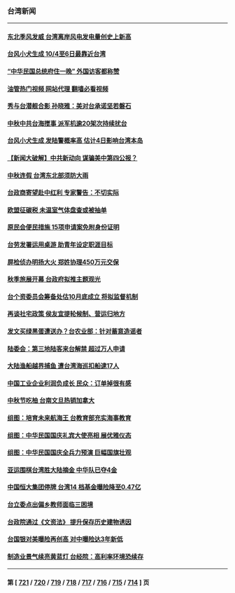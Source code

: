 ### 台湾新闻
---
#### [东北季风发威 台湾离岸风电发电量创史上新高](../../pages/ncid1349361/n14085414.md?09302045) 
#### [台风小犬生成 10/4至6日最靠近台湾](../../pages/ncid1349361/n14085422.md?09302045) 
#### [“中华民国总统府住一晚” 外国访客都称赞](../../pages/ncid1349361/n14085308.md?09302045) 
#### [油管热门视频 网站代理 翻墙必看视频](http://138.2.39.72:81/youtube.html?epic-marker?09302045)
#### [秀与台潜舰合影 孙晓雅：美对台承诺坚若磐石](../../pages/ncid1349361/n14085221.md?09302045) 
#### [中秋中共台海搅事 派军机逾20架次持续扰台](../../pages/ncid1349361/n14085003.md?09302045) 
#### [台风小犬生成 发陆警概率高 估计4日影响台湾本岛](../../pages/ncid1349361/n14085268.md?09302045) 
#### [【新闻大破解】中共新动向 谋骗美中第四公报？](../../pages/ncid1349361/n14084620.md?09302045) 
#### [中秋连假 台湾东北部须防大雨](../../pages/ncid1349361/n14084428.md?09302045) 
#### [台政商寄望赴中红利  专家警告：不切实际](../../pages/ncid1349361/n14084509.md?09302045) 
#### [欧盟征碳税 未温室气体盘查或被抽单](../../pages/ncid1349361/n14084507.md?09302045) 
#### [原民会便民措施 15项申请案免附身份证明](../../pages/ncid1349361/n14084511.md?09302045) 
#### [台劳发署运用桌游 助青年设定职涯目标](../../pages/ncid1349361/n14084513.md?09302045) 
#### [屏检侦办明扬大火 郑姓协理450万元交保](../../pages/ncid1349361/n14084516.md?09302045) 
#### [秋季旅展开幕 台政府拟推主题观光](../../pages/ncid1349361/n14084517.md?09302045) 
#### [台个资委员会筹备处估10月底成立 将拟监督机制](../../pages/ncid1349361/n14084462.md?09302045) 
#### [再谈社宅政策 侯友宜提轮候制、营运归地方](../../pages/ncid1349361/n14084463.md?09302045) 
#### [发文买绿黑蛋遭送办？台农业部：针对蓄意造谣者](../../pages/ncid1349361/n14084465.md?09302045) 
#### [陆委会：第三地陆客来台解禁 超过万人申请](../../pages/ncid1349361/n14084385.md?09302045) 
#### [大陆渔船越界捕鱼 遭台湾海巡扣船逮17人](../../pages/ncid1349361/n14084308.md?09302045) 
#### [中国工业企业利润负成长 民众：订单掉很有感](../../pages/ncid1349361/n14084256.md?09302045) 
#### [中秋节吃柚 台南文旦热销加拿大](../../pages/ncid1349361/n14083914.md?09302045) 
#### [组图：培育未来航海王 台教育部充实海事教育](../../pages/ncid1349361/n14083875.md?09302045) 
#### [组图：中华民国国庆礼宾大使亮相 展优雅仪态](../../pages/ncid1349361/n14083405.md?09302045) 
#### [组图：中华民国国庆全兵力预演 巨幅国旗壮观](../../pages/ncid1349361/n14083404.md?09302045) 
#### [亚运围棋台湾胜大陆摘金 中华队已夺4金](../../pages/ncid1349361/n14083355.md?09302045) 
#### [中国恒大集团停牌 台湾14 档基金曝险降至0.47亿](../../pages/ncid1349361/n14083395.md?09302045) 
#### [台立委点出偏乡教师面临三困境](../../pages/ncid1349361/n14083351.md?09302045) 
#### [台政院通过《文资法》 提升保存历史建物诱因](../../pages/ncid1349361/n14083347.md?09302045) 
#### [台国银对美曝险再创高 对中曝险达3年新低](../../pages/ncid1349361/n14083398.md?09302045) 
#### [制造业景气续亮黄蓝灯 台经院：高利率环境恐续存](../../pages/ncid1349361/n14083399.md?09302045) 

---
#### 第 [ [721](./721.md?09302045) / [720](./720.md?09302045) / [719](./719.md?09302045) / [718](./718.md?09302045) / [717](./717.md?09302045) / [716](./716.md?09302045) / [715](./715.md?09302045) / [714](./714.md?09302045) ] 页
